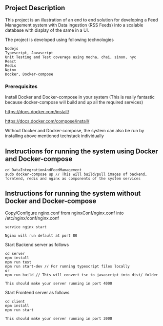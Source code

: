 ## Project Description
This project is an illustration of an end to end solution for developing a Feed Management system with Data ingestion (RSS Feeds) into a scalable database with display of the same in a UI.

The project is developed using following technologies
```
Nodejs 
Typescript, Javascript 
Unit Testing and Test coverage using mocha, chai, sinon, nyc
React
Redis
Nginx
Docker, Docker-compose
```

### Prerequisites
Install Docker and Docker-compose in your system (This is really fantastic because docker-compose will build and up all the required services)

https://docs.docker.com/install/

https://docs.docker.com/compose/install/

Without Docker and Docker-compose, the system can also be run by installing above mentioned techstack individually

## Instructions for running the system using Docker and Docker-compose 
```
cd DataIntegrationAndFeedManagement
sudo docker-compose up // This will build/pull images of backend, forntend, redis and nginx as components of the system services
```

## Instructions for running the system without Docker and Docker-compose

Copy/Configure nginx.conf from nginxConf/nginx.conf into /etc/nginx/conf/nginx.conf

```
service nginx start 

Nginx will run default at port 80
```

Start Backend server as follows

```
cd server
npm install
npm run test
npm run start-dev // For running typescript files locally
or
npm run build // This will convert tsc to javascript into dist/ folder 

This should make your server running in port 4000
```

Start Frontend server as follows
```
cd client
npm install
npm run start

This should make your server running in port 3000
```
